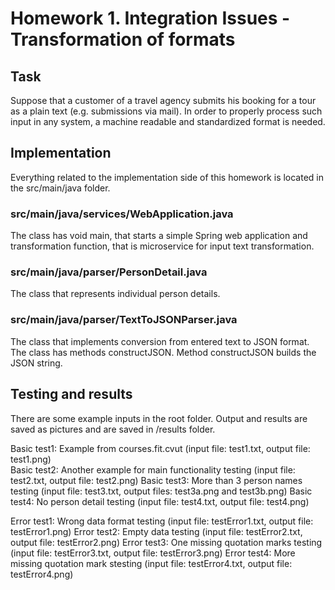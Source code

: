 # Homework 1. Integration Issues - Transformation of formats

## Task

Suppose that a customer of a travel agency submits his booking for a tour as a plain text (e.g. submissions via mail). In order to properly process such input in any system, a machine readable and standardized format is needed.

## Implementation

Everything related to the implementation side of this homework is located in the src/main/java folder.

### src/main/java/services/WebApplication.java 

The class has void main, that starts a simple Spring web application and transformation function, that is microservice for input text transformation. 

### src/main/java/parser/PersonDetail.java

The class that represents individual person details.

### src/main/java/parser/TextToJSONParser.java

The class that implements conversion from entered text to JSON format. The class has methods constructJSON. Method constructJSON builds the JSON string.

## Testing and results
There are some example inputs in the root folder. Output and results are saved as pictures and are saved in /results folder.

Basic test1: Example from courses.fit.cvut (input file: test1.txt, output file: test1.png)  
Basic test2: Another example for main functionality testing (input file: test2.txt, output file: test2.png)
Basic test3: More than 3 person names testing (input file: test3.txt, output files: test3a.png and test3b.png) 
Basic test4: No person detail testing (input file: test4.txt, output file: test4.png) 

Error test1: Wrong data format testing (input file: testError1.txt, output file: testError1.png) 
Error test2: Empty data testing (input file: testError2.txt, output file: testError2.png) 
Error test3: One missing quotation marks testing (input file: testError3.txt, output file: testError3.png) 
Error test4: More missing quotation mark stesting  (input file: testError4.txt, output file: testError4.png) 
